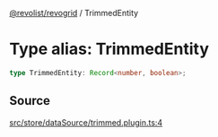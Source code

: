 [@revolist/revogrid](README.md) / TrimmedEntity

# Type alias: TrimmedEntity

```ts
type TrimmedEntity: Record<number, boolean>;
```

## Source

[src/store/dataSource/trimmed.plugin.ts:4](https://github.com/revolist/revogrid/blob/ace6403c43f42f0eb026a7e73c0ae179d3a4c66f/src/store/dataSource/trimmed.plugin.ts#L4)
